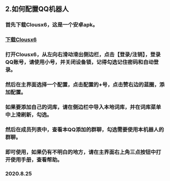## 2.如何配置QQ机器人
### 首先下载Clousx6，这是一个安卓apk。
### [下载Clousx6](https://sqv7plus.top/Clousx6.apk)
### 打开Clousx6，从左向右滑动滑出侧边栏，点击【登录/注销】，登录QQ账号，请使用小号，并关闭设备锁，记得勾选记住密码和自动登录。
### 然后在主界面选择一个配置，点击配置的+号，点击赞右边的蓝圈，添加配置。
### 如果要添加自己的词库，请在侧边栏中导入本地词库，并在词库菜单中上滑刷新，勾选。
### 然后在成员列表中，查看本QQ添加的群聊，勾选需要使用本机器人的群聊。
### 即可使用，如果仍有不明白的地方，请在主界面右上角三点按钮中打开使用手册，查看帮助。
### 2020.8.25
